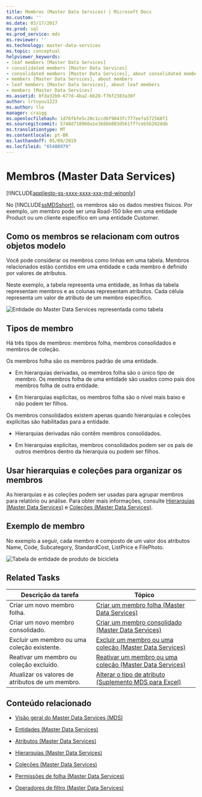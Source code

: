 ```yaml
---
title: Membros (Master Data Services) | Microsoft Docs
ms.custom: ''
ms.date: 03/17/2017
ms.prod: sql
ms.prod_service: mds
ms.reviewer: ''
ms.technology: master-data-services
ms.topic: conceptual
helpviewer_keywords:
- leaf members [Master Data Services]
- consolidated members [Master Data Services]
- consolidated members [Master Data Services], about consolidated members
- members [Master Data Services], about members
- leaf members [Master Data Services], about leaf members
- members [Master Data Services]
ms.assetid: 0fda32b9-677d-4ba2-bb28-f76f2383a30f
author: lrtoyou1223
ms.author: lle
manager: craigg
ms.openlocfilehash: 1d76fbfe5c20c1ccd6f9043fc777eefa572568f1
ms.sourcegitcommit: 5748d710960a1e3b8bb003d561ff7ceb56202ddb
ms.translationtype: MT
ms.contentlocale: pt-BR
ms.lasthandoff: 05/09/2019
ms.locfileid: "65488979"
---
```

# <a name="members-master-data-services"></a>Membros (Master Data Services)

[!INCLUDE[appliesto-ss-xxxx-xxxx-xxx-md-winonly](../includes/appliesto-ss-xxxx-xxxx-xxx-md-winonly.md)]

  No [!INCLUDE[ssMDSshort](../includes/ssmdsshort-md.md)], os membros são os dados mestres físicos. Por exemplo, um membro pode ser uma Road-150 bike em uma entidade Product ou um cliente específico em uma entidade Customer.  
  
## <a name="how-members-relate-to-other-model-objects"></a>Como os membros se relacionam com outros objetos modelo  
 Você pode considerar os membros como linhas em uma tabela. Membros relacionados estão contidos em uma entidade e cada membro é definido por valores de atributos.  
  
 Neste exemplo, a tabela representa uma entidade, as linhas da tabela representam membros e as colunas representam atributos. Cada célula representa um valor de atributo de um membro específico.  
  
 ![Entidade do Master Data Services representada como tabela](../master-data-services/media/mds-conc-entity-table.gif "Entidade do Master Data Services representada como tabela")  
  
## <a name="member-types"></a>Tipos de membro  
 Há três tipos de membros: membros folha, membros consolidados e membros de coleção.  
  
 Os membros folha são os membros padrão de uma entidade.  
  
-   Em hierarquias derivadas, os membros folha são o único tipo de membro. Os membros folha de uma entidade são usados como pais dos membros folha de outra entidade.  
  
-   Em hierarquias explícitas, os membros folha são o nível mais baixo e não podem ter filhos.  
  
 Os membros consolidados existem apenas quando hierarquias e coleções explícitas são habilitadas para a entidade.  
  
-   Hierarquias derivadas não contêm membros consolidados.  
  
-   Em hierarquias explícitas, membros consolidados podem ser os pais de outros membros dentro da hierarquia ou podem ser filhos.  
  
## <a name="use-hierarchies-and-collections-to-organize-members"></a>Usar hierarquias e coleções para organizar os membros  
 As hierarquias e as coleções podem ser usadas para agrupar membros para relatório ou análise. Para obter mais informações, consulte [Hierarquias &#40;Master Data Services&#41;](../master-data-services/hierarchies-master-data-services.md) e [Coleções &#40;Master Data Services&#41;](../master-data-services/collections-master-data-services.md).  
  
## <a name="member-example"></a>Exemplo de membro  
 No exemplo a seguir, cada membro é composto de um valor dos atributos Name, Code, Subcategory, StandardCost, ListPrice e FilePhoto.  
  
 ![Tabela de entidade de produto de bicicleta](../master-data-services/media/mds-conc-entity-table-w-data.gif "Tabela de entidade de produto de bicicleta")  
  
## <a name="related-tasks"></a>Related Tasks  
  
|Descrição da tarefa|Tópico|  
|----------------------|-----------|  
|Criar um novo membro folha.|[Criar um membro folha &#40;Master Data Services&#41;](../master-data-services/create-a-leaf-member-master-data-services.md)|  
|Criar um novo membro consolidado.|[Criar um membro consolidado &#40;Master Data Services&#41;](../master-data-services/create-a-consolidated-member-master-data-services.md)|  
|Excluir um membro ou uma coleção existente.|[Excluir um membro ou uma coleção &#40;Master Data Services&#41;](../master-data-services/delete-a-member-or-collection-master-data-services.md)|  
|Reativar um membro ou coleção excluído.|[Reativar um membro ou uma coleção &#40;Master Data Services&#41;](../master-data-services/reactivate-a-member-or-collection-master-data-services.md)|  
|Atualizar os valores de atributos de um membro.|[Alterar o tipo de atributo &#40;Suplemento MDS para Excel&#41;](../master-data-services/microsoft-excel-add-in/change-the-attribute-type-mds-add-in-for-excel.md)|  

  
## <a name="related-content"></a>Conteúdo relacionado  
  
-   [Visão geral do Master Data Services &#40;MDS&#41;](../master-data-services/master-data-services-overview-mds.md)  
  
-   [Entidades &#40;Master Data Services&#41;](../master-data-services/entities-master-data-services.md)  
  
-   [Atributos &#40;Master Data Services&#41;](../master-data-services/attributes-master-data-services.md)  
  
-   [Hierarquias &#40;Master Data Services&#41;](../master-data-services/hierarchies-master-data-services.md)  
  
-   [Coleções &#40;Master Data Services&#41;](../master-data-services/collections-master-data-services.md)  
  
-   [Permissões de folha &#40;Master Data Services&#41;](../master-data-services/leaf-permissions-master-data-services.md)  
  
 
-   [Operadores de filtro &#40;Master Data Services&#41;](../master-data-services/filter-operators-master-data-services.md)  
  
  
